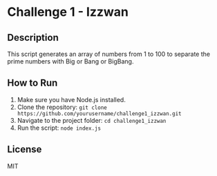 # Challenge 1 - Izzwan

## Description
This script generates an array of numbers from 1 to 100 to separate the prime numbers with Big or Bang or BigBang.

## How to Run
1. Make sure you have Node.js installed.
2. Clone the repository: `git clone https://github.com/yourusername/challenge1_izzwan.git`
3. Navigate to the project folder: `cd challenge1_izzwan`
4. Run the script: `node index.js`

## License
MIT
